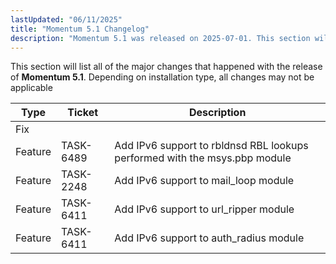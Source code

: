 ```yaml
---
lastUpdated: "06/11/2025"
title: "Momentum 5.1 Changelog"
description: "Momentum 5.1 was released on 2025-07-01. This section will list all of the major changes that happened with the release of Momentum 5.1. Depending on installation type, all changes may not be applicable"
---
```


This section will list all of the major changes that happened with the release of **Momentum 5.1**. Depending on installation type, all changes may not be applicable

<a name="changelog.5.1.table"></a>

| Type | Ticket | Description |
| --- | --- | --- |
| Fix | | |
| Feature | TASK-6489 | Add IPv6 support to rbldnsd RBL lookups performed with the msys.pbp module |
| Feature | TASK-2248 | Add IPv6 support to mail_loop module |
| Feature | TASK-6411 | Add IPv6 support to url_ripper module |
| Feature | TASK-6411 | Add IPv6 support to auth_radius module |
